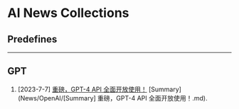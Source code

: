 # AI News Collections

## Predefines

<style type="text/css">
    .summary a span {
        color: orange;
        font-style: oblique;
    }
</style>

---

## GPT

1. [2023-7-7] [重磅，GPT-4 API 全面开放使用！](https://www.msn.cn/zh-cn/health/other/%E9%87%8D%E7%A3%85-gpt-4-api-%E5%85%A8%E9%9D%A2%E5%BC%80%E6%94%BE%E4%BD%BF%E7%94%A8/ar-AA1dxKsV) <span class="summary">[Summary](News/OpenAI/[Summary] 重磅，GPT-4 API 全面开放使用！.md)</span>.

